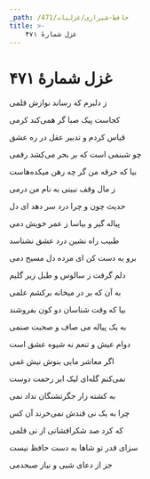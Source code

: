 ```yaml
---
_path: /حافظ-شیرازی/غزلیات/471
title: >-
    غزل شمارهٔ ۴۷۱
---
```

# غزل شمارهٔ ۴۷۱

<div class="b" id="bn1"><div class="m1"><p>ز دلبرم که رساند نوازش قلمی</p></div>
<div class="m2"><p>کجاست پیک صبا گر همی‌کند کرمی</p></div></div>
<div class="b" id="bn2"><div class="m1"><p>قیاس کردم و تدبیر عقل در ره عشق</p></div>
<div class="m2"><p>چو شبنمی است که بر بحر می‌کشد رقمی</p></div></div>
<div class="b" id="bn3"><div class="m1"><p>بیا که خرقه من گر چه رهن میکده‌هاست</p></div>
<div class="m2"><p>ز مال وقف نبینی به نام من درمی</p></div></div>
<div class="b" id="bn4"><div class="m1"><p>حدیث چون و چرا درد سر دهد ای دل</p></div>
<div class="m2"><p>پیاله گیر و بیاسا ز عمر خویش دمی</p></div></div>
<div class="b" id="bn5"><div class="m1"><p>طبیب راه نشین درد عشق نشناسد</p></div>
<div class="m2"><p>برو به دست کن ای مرده دل مسیح دمی</p></div></div>
<div class="b" id="bn6"><div class="m1"><p>دلم گرفت ز سالوس و طبل زیر گلیم</p></div>
<div class="m2"><p>به آن که بر در میخانه برکشم علمی</p></div></div>
<div class="b" id="bn7"><div class="m1"><p>بیا که وقت شناسان دو کون بفروشند</p></div>
<div class="m2"><p>به یک پیاله می صاف و صحبت صنمی</p></div></div>
<div class="b" id="bn8"><div class="m1"><p>دوام عیش و تنعم نه شیوه عشق است</p></div>
<div class="m2"><p>اگر معاشر مایی بنوش نیش غمی</p></div></div>
<div class="b" id="bn9"><div class="m1"><p>نمی‌کنم گله‌ای لیک ابر رحمت دوست</p></div>
<div class="m2"><p>به کشته زار جگرتشنگان نداد نمی</p></div></div>
<div class="b" id="bn10"><div class="m1"><p>چرا به یک نی قندش نمی‌خرند آن کس</p></div>
<div class="m2"><p>که کرد صد شکرافشانی از نی قلمی</p></div></div>
<div class="b" id="bn11"><div class="m1"><p>سزای قدر تو شاها به دست حافظ نیست</p></div>
<div class="m2"><p>جز از دعای شبی و نیاز صبحدمی</p></div></div>

